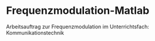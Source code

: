 # Frequenzmodulation-Matlab
Arbeitsauftrag zur Frequenzmodulation im Unterrichtsfach: Kommunikationstechnik
